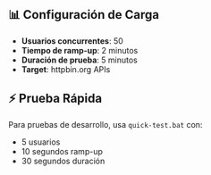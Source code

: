 ## 📊 Configuración de Carga

- **Usuarios concurrentes**: 50
- **Tiempo de ramp-up**: 2 minutos  
- **Duración de prueba**: 5 minutos
- **Target**: httpbin.org APIs

## ⚡ Prueba Rápida

Para pruebas de desarrollo, usa `quick-test.bat` con:
- 5 usuarios
- 10 segundos ramp-up  
- 30 segundos duración